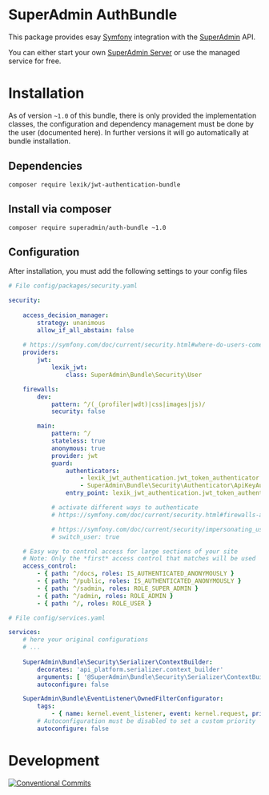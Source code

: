 SuperAdmin AuthBundle
=====================

This package provides esay [Symfony](https://symfony.com) integration with the [SuperAdmin](https://superadmin.org) API.

You can either start your own [SuperAdmin Server]() or use the managed service for free.

# Installation
As of version `~1.0` of this bundle, there is only provided the implementation classes,
the configuration and dependency management must be done by the user (documented here).
In further versions it will go automatically at bundle installation.

## Dependencies

`composer require lexik/jwt-authentication-bundle`

## Install via composer

`composer require superadmin/auth-bundle ~1.0`

## Configuration

After installation, you must add the following settings to your config files

```yaml
# File config/packages/security.yaml

security:
    
    access_decision_manager:
        strategy: unanimous
        allow_if_all_abstain: false
    
    # https://symfony.com/doc/current/security.html#where-do-users-come-from-user-providers
    providers:
        jwt:
            lexik_jwt:
                class: SuperAdmin\Bundle\Security\User

    firewalls:
        dev:
            pattern: ^/(_(profiler|wdt)|css|images|js)/
            security: false

        main:
            pattern: ^/
            stateless: true
            anonymous: true
            provider: jwt
            guard:
                authenticators:
                    - lexik_jwt_authentication.jwt_token_authenticator
                    - SuperAdmin\Bundle\Security\Authenticator\ApiKeyAuthenticator
                entry_point: lexik_jwt_authentication.jwt_token_authenticator

            # activate different ways to authenticate
            # https://symfony.com/doc/current/security.html#firewalls-authentication

            # https://symfony.com/doc/current/security/impersonating_user.html
            # switch_user: true

    # Easy way to control access for large sections of your site
    # Note: Only the *first* access control that matches will be used
    access_control:
        - { path: ^/docs, roles: IS_AUTHENTICATED_ANONYMOUSLY }
        - { path: ^/public, roles: IS_AUTHENTICATED_ANONYMOUSLY }
        - { path: ^/sadmin, roles: ROLE_SUPER_ADMIN }
        - { path: ^/admin, roles: ROLE_ADMIN }
        - { path: ^/, roles: ROLE_USER }
```

```yaml
# File config/services.yaml

services:
    # here your original configurations
    # ...
    
    SuperAdmin\Bundle\Security\Serializer\ContextBuilder:
        decorates: 'api_platform.serializer.context_builder'
        arguments: [ '@SuperAdmin\Bundle\Security\Serializer\ContextBuilder.inner' ]
        autoconfigure: false

    SuperAdmin\Bundle\EventListener\OwnedFilterConfigurator:
        tags:
            - { name: kernel.event_listener, event: kernel.request, priority: 5 }
        # Autoconfiguration must be disabled to set a custom priority
        autoconfigure: false

```

# Development

[![Conventional Commits](https://img.shields.io/badge/Conventional%20Commits-1.0.0-yellow.svg)](https://conventionalcommits.org)
